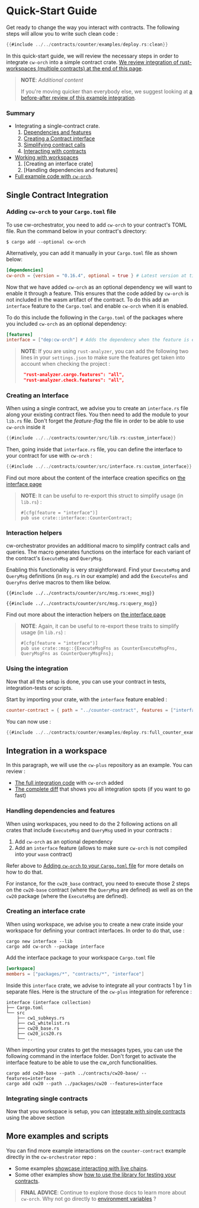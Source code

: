 # Quick-Start Guide

Get ready to change the way you interact with contracts. The following steps will allow you to write such clean code :  
```rust
{{#include ../../contracts/counter/examples/deploy.rs:clean}}

```
In this quick-start guide, we will review the necessary steps in order to integrate `cw-orch` into a simple contract crate. [We review integration of rust-workspaces (multiple contracts) at the end of this page](#integration-in-a-workspace).


> **NOTE**: *Additional content*
>
>If you're moving quicker than everybody else, we suggest looking at [a before-after review of this example integration](`https://github.com/AbstractSDK/cw-orchestrator/tree/main/contracts/counter`).

### Summary
- Integrating a single-contract crate.
  1. [Dependencies and features](#adding-cw-orch-to-your-cargotoml-file) 
  2. [Creating a Contract interface](#creating-an-interface) 
  3. [Simplifying contract calls](#interaction-helpers)
  4. [Interacting with contracts](#using-the-integration) 
- [Working with workspaces](#integration-in-a-workspace)
    1. [Creating an interface crate]
    2. [Handling dependencies and features]
- [Full example code with `cw-orch`](`https://github.com/AbstractSDK/cw-orchestrator/tree/main/contracts/counter`).


## Single Contract Integration

### Adding `cw-orch` to your `Cargo.toml` file

To use cw-orchestrator, you need to add `cw-orch` to your contract's TOML file. Run the command below in your contract's directory:

```shell
$ cargo add --optional cw-orch
```

Alternatively, you can add it manually in your `Cargo.toml` file as shown below:

```toml
[dependencies]
cw-orch = {version = "0.16.4", optional = true } # Latest version at time of writing
```

Now that we have added `cw-orch` as an optional dependency we will want to enable it through a feature. This ensures that the code added by `cw-orch` is not included in the wasm artifact of the contract. To do this add an `interface` feature to the `Cargo.toml` and enable `cw-orch` when it is enabled.

To do this include the following in the `Cargo.toml` of the packages where you included `cw-orch` as an optional dependency:

```toml
[features]
interface = ["dep:cw-orch"] # Adds the dependency when the feature is enabled
```

> **NOTE**: If you are using `rust-analyzer`, you can add the following two lines in your `settings.json` to make sure the features get taken into account when checking the project : 
>
>    ```json 
>     "rust-analyzer.cargo.features": "all",
>     "rust-analyzer.check.features": "all",
>    ```

### Creating an Interface

When using a single contract, we advise you to create an `interface.rs` file along your existing contract files. You then need to add the module to your `lib.rs` file. Don't forget the *feature-flag* the file in order to be able to use `cw-orch` inside it
```rust
{{#include ../../contracts/counter/src/lib.rs:custom_interface}}
```

Then, going inside that `interface.rs` file, you can define the interface to your contract for use with `cw-orch` : 

```rust 
{{#include ../../contracts/counter/src/interface.rs:custom_interface}}

```

Find out more about the content of the interface creation specifics on [the interface page](./single_contract/interfaces.md#creating-an-interface)

> **NOTE**: It can be useful to re-export this struct to simplify usage (in `lib.rs`) : 
>
>    ```rust,ignore
>    #[cfg(feature = "interface")]
>    pub use crate::interface::CounterContract;
>    ```


### Interaction helpers

cw-orchestrator provides an additional macro to simplify contract calls and queries. The macro generates functions on the interface for each variant of the contract's `ExecuteMsg` and `QueryMsg`.

Enabling this functionality is very straightforward. Find your `ExecuteMsg` and `QueryMsg` definitions (in `msg.rs` in our example) and add the `ExecuteFns` and `QueryFns` derive macros to them like below.

```rust,no_run
{{#include ../../contracts/counter/src/msg.rs:exec_msg}}

{{#include ../../contracts/counter/src/msg.rs:query_msg}}
```

Find out more about the interaction helpers on [the interface page](./single_contract/interfaces.md#entry-point-function-generation)

> **NOTE**: Again, it can be useful to re-export these traits to simplify usage (in `lib.rs`) : 
>
>    ```rust,ignore
>    #[cfg(feature = "interface")]
>    pub use crate::msg::{ExecuteMsgFns as CounterExecuteMsgFns, QueryMsgFns as CounterQueryMsgFns};
>    ```

### Using the integration

Now that all the setup is done, you can use your contract in tests, integration-tests or scripts.

Start by importing your crate, with the `interface` feature enabled : 
```toml
counter-contract = { path = "../counter-contract", features = ["interface"] }
```

You can now use : 
```rust
{{#include ../../contracts/counter/examples/deploy.rs:full_counter_example}}
```

## Integration in a workspace

In this paragraph, we will use the `cw-plus` repository as an example. You can review : 
- [The full integration code](https://github.com/AbstractSDK/cw-plus) with `cw-orch` added
- [The complete diff](https://github.com/cosmwasm/cw-plus/compare/main...abstractsdk:main) that shows you all integration spots (if you want to go fast)

### Handling dependencies and features

When using workspaces, you need to do the 2 following actions on all crates that include `ExecuteMsg` and `QueryMsg` used in your contracts :
1. Add `cw-orch` as an optional dependency
2. Add an `interface` feature (allows to make sure `cw-orch` is not compiled into your `wasm` contract)

Refer above to [Adding `cw-orch` to your `Cargo.toml` file](#adding-cw-orch-to-your-cargotoml-file) for more details on how to do that.

For instance, for the `cw20_base` contract, you need to execute those 2 steps on the `cw20-base` contract (where the `QueryMsg` are defined) as well as on the `cw20` package (where the `ExecuteMsg` are defined).


### Creating an interface crate

When using workspace, we advise you to create a new crate inside your workspace for defining your contract interfaces. In order to do that, use : 
```shell
cargo new interface --lib
cargo add cw-orch --package interface 
```

Add the interface package to your workspace `Cargo.toml` file
```toml
[workspace]
members = ["packages/*", "contracts/*", "interface"]
```

Inside this `interface` crate, we advise to integrate all your contracts 1 by 1 in separate files. Here is the structure of the `cw-plus` integration for reference : 

```path
interface (interface collection)
├── Cargo.toml
└── src
    ├── cw1_subkeys.rs
    ├── cw1_whitelist.rs
    ├── cw20_base.rs
    ├── cw20_ics20.rs
    └── ..
```

When importing your crates to get the messages types, you can use the following command in the interface folder. Don't forget to activate the interface feature to be able to use the cw_orch functionalities. 

```shell
cargo add cw20-base --path ../contracts/cw20-base/ --features=interface
cargo add cw20 --path ../packages/cw20 --features=interface
```

### Integrating single contracts

Now that you workspace is setup, you can [integrate with single contracts](#single-contract-integration) using the above section

## More examples and scripts

You can find more example interactions on the `counter-contract` example directly in the `cw-orchestrator` repo :  

- Some examples [showcase interacting with live chains](https://github.com/AbstractSDK/cw-orchestrator/blob/main/contracts/counter/examples/deploy.rs).
- Some other examples show [how to use the library for testing your contracts](https://github.com/AbstractSDK/cw-orchestrator/tree/main/contracts/counter/tests).

> **FINAL ADVICE**: Continue to explore those docs to learn more about `cw-orch`. 
> Why not go directly to [environment variables](./single_contract/env-variable.md) ?